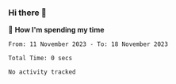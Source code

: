 ### Hi there 👋

🐛 **How I'm spending my time**
<!--START_SECTION:waka-->

```all_time
From: 11 November 2023 - To: 18 November 2023

Total Time: 0 secs

No activity tracked
```

<!--END_SECTION:waka-->

<!--
**cugel2/cugel2** is a ✨ _special_ ✨ repository because its `README.md` (this file) appears on your GitHub profile.

Here are some ideas to get you started:

- 🔭 I’m currently working on ...
- 🌱 I’m currently learning ...
- 👯 I’m looking to collaborate on ...
- 🤔 I’m looking for help with ...
- 💬 Ask me about ...
- 📫 How to reach me: ...
- 😄 Pronouns: ...
- ⚡ Fun fact: ...
-->
